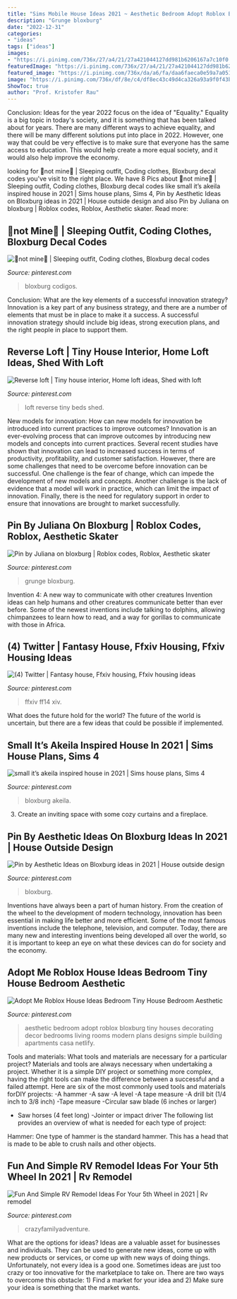 ```yaml
---
title: "Sims Mobile House Ideas 2021 ~ Aesthetic Bedroom Adopt Roblox Bloxburg Tiny Houses Decorating Decor Bedrooms Living Rooms Modern Plans Designs Simple Building Apartments Casa Netlify"
description: "Grunge bloxburg"
date: "2022-12-31"
categories:
- "ideas"
tags: ["ideas"]
images:
- "https://i.pinimg.com/736x/27/a4/21/27a421044127dd981b6206167a7c10f0.jpg"
featuredImage: "https://i.pinimg.com/736x/27/a4/21/27a421044127dd981b6206167a7c10f0.jpg"
featured_image: "https://i.pinimg.com/736x/da/a6/fa/daa6faeca0e59a7a051cb7c90d7d0f47.jpg"
image: "https://i.pinimg.com/736x/df/8e/c4/df8ec43c49d4ca326a93a9f0f43b865b.jpg"
ShowToc: true
author: "Prof. Kristofer Rau"
---
```



Conclusion:
Ideas for the year 2022 focus on the idea of "Equality." Equality is a big topic in today's society, and it is something that has been talked about for years. There are many different ways to achieve equality, and there will be many different solutions put into place in 2022. However, one way that could be very effective is to make sure that everyone has the same access to education. This would help create a more equal society, and it would also help improve the economy.

	

		
looking for 🌸not mine🌸 | Sleeping outfit, Coding clothes, Bloxburg decal codes you've visit to the right place. We have 8 Pics about 🌸not mine🌸 | Sleeping outfit, Coding clothes, Bloxburg decal codes like small it’s akeila inspired house in 2021 | Sims house plans, Sims 4, Pin by Aesthetic Ideas on Bloxburg ideas in 2021 | House outside design and also Pin by Juliana on bloxburg | Roblox codes, Roblox, Aesthetic skater. Read more:
		
    
## 🌸not Mine🌸 | Sleeping Outfit, Coding Clothes, Bloxburg Decal Codes

<img loading=lazy src="https://i.pinimg.com/736x/df/8e/c4/df8ec43c49d4ca326a93a9f0f43b865b.jpg" onerror="this.onerror=null;this.src='https://tse1.mm.bing.net/th?id=OIP.5192c2BFPp7O361KAb07zQHaHT&amp;pid=15.1';" alt="🌸not mine🌸 | Sleeping outfit, Coding clothes, Bloxburg decal codes">

_Source: pinterest.com_

>bloxburg codigos. 

	

Conclusion: What are the key elements of a successful innovation strategy?
Innovation is a key part of any business strategy, and there are a number of elements that must be in place to make it a success. A successful innovation strategy should include big ideas, strong execution plans, and the right people in place to support them.

    
## Reverse Loft | Tiny House Interior, Home Loft Ideas, Shed With Loft

<img loading=lazy src="https://i.pinimg.com/736x/ba/63/16/ba6316c19ddb16f89ecc33bc0e077f91.jpg" onerror="this.onerror=null;this.src='https://tse4.mm.bing.net/th?id=OIP.IqhJm82pq3tRx1SRWlKFjQHaJ4&amp;pid=15.1';" alt="Reverse loft | Tiny house interior, Home loft ideas, Shed with loft">

_Source: pinterest.com_

>loft reverse tiny beds shed. 

	

New models for innovation: How can new models for innovation be introduced into current practices to improve outcomes?
Innovation is an ever-evolving process that can improve outcomes by introducing new models and concepts into current practices. Several recent studies have shown that innovation can lead to increased success in terms of productivity, profitability, and customer satisfaction. However, there are some challenges that need to be overcome before innovation can be successful. One challenge is the fear of change, which can impede the development of new models and concepts. Another challenge is the lack of evidence that a model will work in practice, which can limit the impact of innovation. Finally, there is the need for regulatory support in order to ensure that innovations are brought to market successfully.

    
## Pin By Juliana On Bloxburg | Roblox Codes, Roblox, Aesthetic Skater

<img loading=lazy src="https://i.pinimg.com/736x/98/3f/8f/983f8f63f6ee55d50bea70f0b1b380c1.jpg" onerror="this.onerror=null;this.src='https://tse4.mm.bing.net/th?id=OIP.460kMRL8PYoDRlmknJLlnQHaHa&amp;pid=15.1';" alt="Pin by Juliana on bloxburg | Roblox codes, Roblox, Aesthetic skater">

_Source: pinterest.com_

>grunge bloxburg. 

	

Invention 4: A new way to communicate with other creatures
Invention ideas can help humans and other creatures communicate better than ever before. Some of the newest inventions include talking to dolphins, allowing chimpanzees to learn how to read, and a way for gorillas to communicate with those in Africa.

    
## (4) Twitter | Fantasy House, Ffxiv Housing, Ffxiv Housing Ideas

<img loading=lazy src="https://i.pinimg.com/736x/27/a4/21/27a421044127dd981b6206167a7c10f0.jpg" onerror="this.onerror=null;this.src='https://tse2.mm.bing.net/th?id=OIP.g8h9IJR8VjgR_CuId8FN3gHaD6&amp;pid=15.1';" alt="(4) Twitter | Fantasy house, Ffxiv housing, Ffxiv housing ideas">

_Source: pinterest.com_

>ffxiv ff14 xiv. 

	

What does the future hold for the world?
The future of the world is uncertain, but there are a few ideas that could be possible if implemented.

    
## Small It’s Akeila Inspired House In 2021 | Sims House Plans, Sims 4

<img loading=lazy src="https://i.pinimg.com/736x/77/2e/d0/772ed00eb4769b04d0b58b358a619a1b.jpg" onerror="this.onerror=null;this.src='https://tse3.mm.bing.net/th?id=OIP.mRVyJJ-DakI7vmsXZpbKwAHaEE&amp;pid=15.1';" alt="small it’s akeila inspired house in 2021 | Sims house plans, Sims 4">

_Source: pinterest.com_

>bloxburg akeila. 

	

3. Create an inviting space with some cozy curtains and a fireplace. 

    
## Pin By Aesthetic Ideas On Bloxburg Ideas In 2021 | House Outside Design

<img loading=lazy src="https://i.pinimg.com/736x/da/a6/fa/daa6faeca0e59a7a051cb7c90d7d0f47.jpg" onerror="this.onerror=null;this.src='https://tse4.mm.bing.net/th?id=OIP.pC10kzBvtw-eytvxYQbejAHaEI&amp;pid=15.1';" alt="Pin by Aesthetic Ideas on Bloxburg ideas in 2021 | House outside design">

_Source: pinterest.com_

>bloxburg. 

	

Inventions have always been a part of human history. From the creation of the wheel to the development of modern technology, innovation has been essential in making life better and more efficient. Some of the most famous inventions include the telephone, television, and computer. Today, there are many new and interesting inventions being developed all over the world, so it is important to keep an eye on what these devices can do for society and the economy.

    
## Adopt Me Roblox House Ideas Bedroom Tiny House Bedroom Aesthetic

<img loading=lazy src="https://i.pinimg.com/736x/38/a0/06/38a0060615bb6cc8e640b62515f293e3.jpg" onerror="this.onerror=null;this.src='https://tse4.mm.bing.net/th?id=OIP.8V3j3pU7u-jEcYFgeVnxfQHaEK&amp;pid=15.1';" alt="Adopt Me Roblox House Ideas Bedroom Tiny House Bedroom Aesthetic">

_Source: pinterest.com_

>aesthetic bedroom adopt roblox bloxburg tiny houses decorating decor bedrooms living rooms modern plans designs simple building apartments casa netlify. 

	

Tools and materials: What tools and materials are necessary for a particular project?
Materials and tools are always necessary when undertaking a project. Whether it is a simple DIY project or something more complex, having the right tools can make the difference between a successful and a failed attempt. Here are six of the most commonly used tools and materials forDIY projects:
-A hammer
-A saw
-A level
-A tape measure
-A drill bit (1/4 inch to 3/8 inch) 
-Tape measure 
-Circular saw blade (6 inches or larger) 
- Saw horses (4 feet long)  -Jointer or impact driver 
The following list provides an overview of what is needed for each type of project: 

Hammer: One type of hammer is the standard hammer. This has a head that is made to be able to crush nails and other objects.

    
## Fun And Simple RV Remodel Ideas For Your 5th Wheel In 2021 | Rv Remodel

<img loading=lazy src="https://i.pinimg.com/736x/76/d0/72/76d072ead5e15dc57deb744a35c04466.jpg" onerror="this.onerror=null;this.src='https://tse3.mm.bing.net/th?id=OIP.SsqNWpktHvMCI5_h7_YnxgHaFj&amp;pid=15.1';" alt="Fun And Simple RV Remodel Ideas For Your 5th Wheel in 2021 | Rv remodel">

_Source: pinterest.com_

>crazyfamilyadventure. 

	

What are the options for ideas?
Ideas are a valuable asset for businesses and individuals. They can be used to generate new ideas, come up with new products or services, or come up with new ways of doing things. Unfortunately, not every idea is a good one. Sometimes ideas are just too crazy or too innovative for the marketplace to take on. There are two ways to overcome this obstacle: 1) Find a market for your idea and 2) Make sure your idea is something that the market wants.

